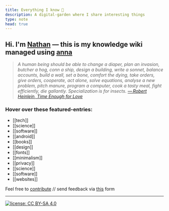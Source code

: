```yaml
---
title: Everything I know 🌱
description: A digital-garden where I share interesting things 
type: note 
head: true
---
```


## Hi. I'm [Nathan](https://polarhive.net/) — this is my knowledge wiki managed using [anna](https://polarhive.net/anna)

> *A human being should be able to change a diaper, plan an invasion, butcher a
> hog, conn a ship, design a building, write a sonnet, balance accounts, build
> a wall, set a bone, comfort the dying, take orders, give orders, cooperate,
> act alone, solve equations, analyse a new problem, pitch manure, program a
> computer, cook a tasty meal, fight efficiently, die gallantly. Specialization
> is for insects. [— Robert Heinlein, Time Enough for
> Love](https://en.m.wikipedia.org/wiki/Competent_man)*

### Hover over these featured-entries:

- [[tech]]
- [[science]]
- [[software]]
- [[android]] 
- [[books]]
- [[design]]
- [[fonts]]
- [[minimalism]]
- [[privacy]]
- [[science]]
- [[software]]
- [[websites]]

Feel free to [contribute](mailto:mail@polarhive.net?subject=wiki-entry) // send feedback via [this](https://polarhive.net/contact) form

---
[![license: CC BY-SA 4.0](https://polarhive.net/assets/badges/cc-by-sa-4.svg)](https://creativecommons.org/licenses/by-sa/4.0/)

